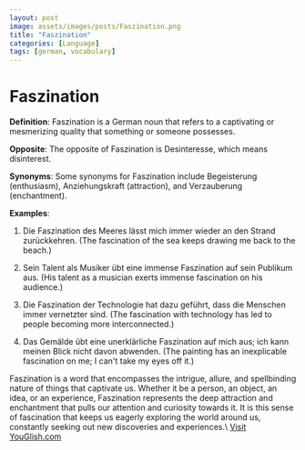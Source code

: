 ```yaml
---
layout: post
image: assets/images/posts/Faszination.png
title: "Faszination"
categories: [Language]
tags: [german, vocabulary]
---
```


# Faszination

**Definition**: Faszination is a German noun that refers to a captivating or mesmerizing quality that something or someone possesses.

**Opposite**: The opposite of Faszination is Desinteresse, which means disinterest.

**Synonyms**: Some synonyms for Faszination include Begeisterung (enthusiasm), Anziehungskraft (attraction), and Verzauberung (enchantment).

**Examples**:

1. Die Faszination des Meeres lässt mich immer wieder an den Strand zurückkehren. (The fascination of the sea keeps drawing me back to the beach.)

2. Sein Talent als Musiker übt eine immense Faszination auf sein Publikum aus. (His talent as a musician exerts immense fascination on his audience.)

3. Die Faszination der Technologie hat dazu geführt, dass die Menschen immer vernetzter sind. (The fascination with technology has led to people becoming more interconnected.)

4. Das Gemälde übt eine unerklärliche Faszination auf mich aus; ich kann meinen Blick nicht davon abwenden. (The painting has an inexplicable fascination on me; I can't take my eyes off it.)

Faszination is a word that encompasses the intrigue, allure, and spellbinding nature of things that captivate us. Whether it be a person, an object, an idea, or an experience, Faszination represents the deep attraction and enchantment that pulls our attention and curiosity towards it. It is this sense of fascination that keeps us eagerly exploring the world around us, constantly seeking out new discoveries and experiences.\ <a id="yg-widget-0" class="youglish-widget" data-query="Faszination" data-lang="german" data-components="8412" data-auto-start="0" data-bkg-color="theme_light" data-title="How%20to%20pronounce%20Faszination%20in%20German"  rel="nofollow" href="https://youglish.com">Visit YouGlish.com</a><script async src="https://youglish.com/public/emb/widget.js" charset="utf-8"></script>